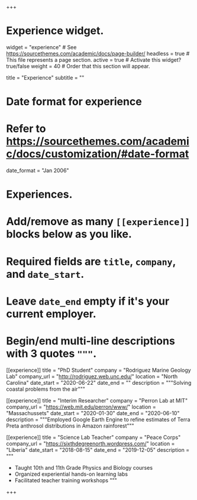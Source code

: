 +++
# Experience widget.
widget = "experience"  # See https://sourcethemes.com/academic/docs/page-builder/
headless = true  # This file represents a page section.
active = true  # Activate this widget? true/false
weight = 40  # Order that this section will appear.

title = "Experience"
subtitle = ""

# Date format for experience
#   Refer to https://sourcethemes.com/academic/docs/customization/#date-format
date_format = "Jan 2006"

# Experiences.
#   Add/remove as many `[[experience]]` blocks below as you like.
#   Required fields are `title`, `company`, and `date_start`.
#   Leave `date_end` empty if it's your current employer.
#   Begin/end multi-line descriptions with 3 quotes `"""`.
[[experience]]
  title = "PhD Student"
  company = "Rodriguez Marine Geology Lab"
  company_url = "http://rodriguez.web.unc.edu/"
  location = "North Carolina"
  date_start = "2020-06-22"
  date_end = ""
  description = """Solving coastal problems from the air"""

[[experience]]
  title = "Interim Researcher"
  company = "Perron Lab at MIT"
  company_url = "https://web.mit.edu/perron/www/"
  location = "Massachussets"
  date_start = "2020-01-30"
  date_end = "2020-06-10"
  description = """Employed Google Earth Engine to refine estimates of Terra Preta anthrosol distributions in Amazon rainforest"""
  
[[experience]]
  title = "Science Lab Teacher"
  company = "Peace Corps"
  company_url = "https://sixthdegreenorth.wordpress.com/"
  location = "Liberia"
  date_start = "2018-08-15"
  date_end = "2019-12-05"
  description = """
  * Taught 10th and 11th Grade Physics and Biology courses
  * Organized experiential hands-on learning labs
  * Facilitated teacher training workshops 
  """

+++
